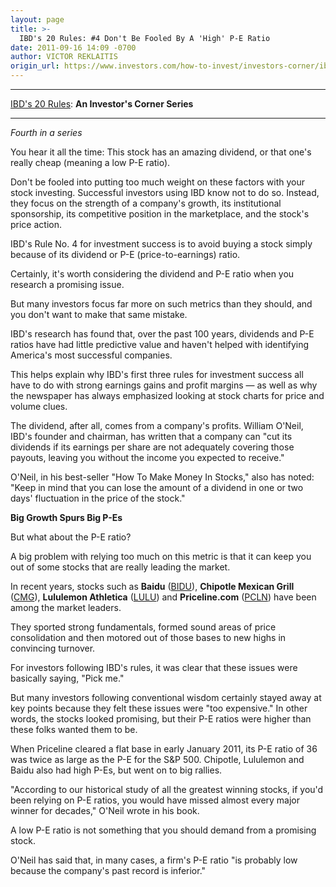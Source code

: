 ```yaml
---
layout: page
title: >-
  IBD's 20 Rules: #4 Don't Be Fooled By A 'High' P-E Ratio
date: 2011-09-16 14:09 -0700
author: VICTOR REKLAITIS
origin_url: https://www.investors.com/how-to-invest/investors-corner/ibds-20-rules-4-dont-be-fooled-by-a-high-p-e-ratio/
---
```


---

[IBD's 20 Rules](https://www.investors.com/NewsAndAnalysis/SpecialReport/583489/201109141435/IBDs-20-Rules-for-Your-Investment-Success.aspx): **An Investor's Corner Series**

---

_Fourth in a series_

You hear it all the time: This stock has an amazing dividend, or that one's really cheap (meaning a low P-E ratio).

Don't be fooled into putting too much weight on these factors with your stock investing. Successful investors using IBD know not to do so. Instead, they focus on the strength of a company's growth, its institutional sponsorship, its competitive position in the marketplace, and the stock's price action.

IBD's Rule No. 4 for investment success is to avoid buying a stock simply because of its dividend or P-E (price-to-earnings) ratio.

Certainly, it's worth considering the dividend and P-E ratio when you research a promising issue.

But many investors focus far more on such metrics than they should, and you don't want to make that same mistake.

IBD's research has found that, over the past 100 years, dividends and P-E ratios have had little predictive value and haven't helped with identifying America's most successful companies.

This helps explain why IBD's first three rules for investment success all have to do with strong earnings gains and profit margins — as well as why the newspaper has always emphasized looking at stock charts for price and volume clues.

The dividend, after all, comes from a company's profits. William O'Neil, IBD's founder and chairman, has written that a company can "cut its dividends if its earnings per share are not adequately covering those payouts, leaving you without the income you expected to receive."

O'Neil, in his best-seller "How To Make Money In Stocks," also has noted: "Keep in mind that you can lose the amount of a dividend in one or two days' fluctuation in the price of the stock."

**Big Growth Spurs Big P-Es**

But what about the P-E ratio?

A big problem with relying too much on this metric is that it can keep you out of some stocks that are really leading the market.

In recent years, stocks such as **Baidu** ([BIDU](https://research.investors.com/quote.aspx?symbol=BIDU)), **Chipotle Mexican Grill** ([CMG](https://research.investors.com/quote.aspx?symbol=CMG)), **Lululemon Athletica** ([LULU](https://research.investors.com/quote.aspx?symbol=LULU)) and **Priceline.com** ([PCLN](https://research.investors.com/quote.aspx?symbol=PCLN)) have been among the market leaders.

They sported strong fundamentals, formed sound areas of price consolidation and then motored out of those bases to new highs in convincing turnover.

For investors following IBD's rules, it was clear that these issues were basically saying, "Pick me."

But many investors following conventional wisdom certainly stayed away at key points because they felt these issues were "too expensive." In other words, the stocks looked promising, but their P-E ratios were higher than these folks wanted them to be.

When Priceline cleared a flat base in early January 2011, its P-E ratio of 36 was twice as large as the P-E for the S&P 500. Chipotle, Lululemon and Baidu also had high P-Es, but went on to big rallies.

"According to our historical study of all the greatest winning stocks, if you'd been relying on P-E ratios, you would have missed almost every major winner for decades," O'Neil wrote in his book.

A low P-E ratio is not something that you should demand from a promising stock.

O'Neil has said that, in many cases, a firm's P-E ratio "is probably low because the company's past record is inferior."
